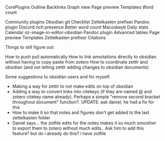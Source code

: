 CorePlugins
Outline
Backlinks
Graph view
Page preview
Templates
Word count

Community plugins
Obsidian git
Checklist
Zettelkasten prefixer
Pandoc plugin
Discord rich presence
Better word count
Macoskeyb
Daily stats
Calendar
oz-image-in-editor-obsidian
Pandoc plugin
Advanced tables
Page preview
Templates
Zettelkasten prefixer
Citations


Things to still figure out:

How to push pull automatically
How to link annotations directly to obsidian without having to copy paste from zotero
How to coordinate zettlr and obsidian (and not letting zettlr adding changes to obsidian documents)




Some suggestions to obsidian users and for myself:
- Making a way for zettlr to not make edits on top of obsidian
- Adding a way to convert links into citekeys (if they are named @ and zotero citekey name already). Perhaps a simple "remove second bracket throughout document" function?. UPDATE: ask daniel, he had a fix for this
- How to make it so that notes and figures don't get added to the last zettelkasten folder 
-  Daniel says... the zotfile edits for the notes makes it so much smoother to export them to zotero without much edits.. Ask him to add this feature? but do i already do this? i have zotfile
